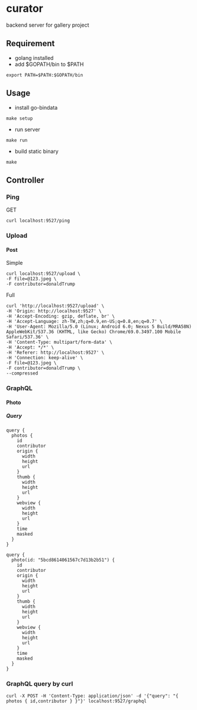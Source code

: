# curator

backend server for gallery project

## Requirement

* golang installed
* add $GOPATH/bin to $PATH

```
export PATH=$PATH:$GOPATH/bin
```

## Usage

* install go-bindata

```
make setup
```

* run server

```
make run
```

* build static binary

```
make
```

## Controller

### Ping

GET

```
curl localhost:9527/ping
```

### Upload

#### Post

Simple
```
curl localhost:9527/upload \
-F file=@123.jpeg \
-F contributor=donaldTrump
```

Full
```
curl 'http://localhost:9527/upload' \
-H 'Origin: http://localhost:9527' \
-H 'Accept-Encoding: gzip, deflate, br' \
-H 'Accept-Language: zh-TW,zh;q=0.9,en-US;q=0.8,en;q=0.7' \
-H 'User-Agent: Mozilla/5.0 (Linux; Android 6.0; Nexus 5 Build/MRA58N) AppleWebKit/537.36 (KHTML, like Gecko) Chrome/69.0.3497.100 Mobile Safari/537.36' \
-H 'Content-Type: multipart/form-data' \
-H 'Accept: */*' \
-H 'Referer: http://localhost:9527' \
-H 'Connection: keep-alive' \
-F file=@123.jpeg \
-F contributor=donaldTrump \
--compressed
```

### GraphQL

#### Photo

##### Query

```
query {
  photos {
    id
    contributor
    origin {
      width
      height
      url
    }
    thumb {
      width
      height
      url
    }
    webview {
      width
      height
      url
    }
    time
    masked
  }
}
```

```
query {
  photo(id: "5bcd8614061567c7d13b2b51") {
    id
    contributor
    origin {
      width
      height
      url
    }
    thumb {
      width
      height
      url
    }
    webview {
      width
      height
      url
    }
    time
    masked
  }
}
```

### GraphQL query by curl

```
curl -X POST -H 'Content-Type: application/json' -d '{"query": "{ photos { id,contributor } }"}' localhost:9527/graphql
```
